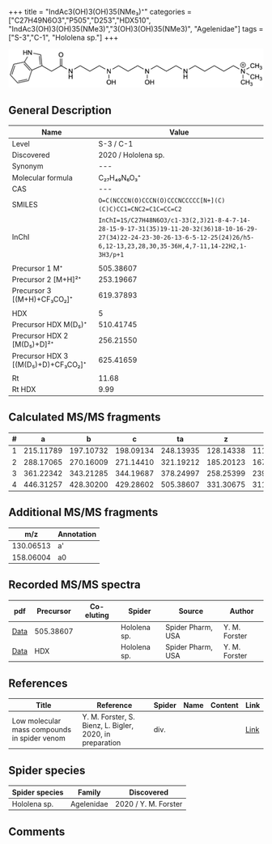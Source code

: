 +++
title = "IndAc3(OH)3(OH)35(NMe₃)⁺"
categories = ["C27H49N6O3","P505","D253","HDX510",
"IndAc3(OH)3(OH)35(NMe3)","3(OH)3(OH)35(NMe3)",
"Agelenidae"]
tags = ["S-3","C-1",
"Hololena sp."]
+++

![](/img/IndAc3(OH)3(OH)35(NMe3).png)

## General Description

| Name                       | Value              |
|----------------------------|--------------------|
| Level                      | S-3 / C-1          |
| Discovered                 | 2020 / Hololena sp. |
| Synonym                    | ---                |
| Molecular formula          | C₂₇H₄₉N₆O₃⁺                   |
| CAS                        | ---                |
| SMILES | `O=C(NCCCN(O)CCCN(O)CCCNCCCCC[N+](C)(C)C)CC1=CNC2=C1C=CC=C2`  |
| InChI  | `InChI=1S/C27H48N6O3/c1-33(2,3)21-8-4-7-14-28-15-9-17-31(35)19-11-20-32(36)18-10-16-29-27(34)22-24-23-30-26-13-6-5-12-25(24)26/h5-6,12-13,23,28,30,35-36H,4,7-11,14-22H2,1-3H3/p+1`  |
|                            |                    |
| Precursor 1  M⁺         | 505.38607                   |
| Precursor 2 [M+H]²⁺       | 253.19667                    |
| Precursor 3 [(M+H)+CF₃CO₂]⁺              | 619.37893                   |
|                            |                    |
| HDX                        | 5                    |
| Precursor HDX    M(D₅)⁺   | 510.41745                   |
| Precursor HDX 2 [M(D₅)+D]²⁺ | 256.21550                   |
| Precursor HDX 3 [(M(D₅)+D)+CF₃CO₂]⁺           | 625.41659                   |
|                            |                    |
| Rt                         | 11.68                  |
| Rt HDX                     | 9.99                   |

## Calculated MS/MS fragments

| # | a         | b         | c         | ta        | z         | y         | tz        |
|---|-----------|-----------|-----------|-----------|-----------|-----------|-----------|
| 1 | 215.11789 | 197.10732 | 198.09134 | 248.13935 | 128.14338 | 111.11683 | 146.17775 |
| 2 | 288.17065 | 270.16009 | 271.14410 | 321.19212 | 185.20123 | 167.16685 | 219.23051 |
| 3 | 361.22342 | 343.21285 | 344.19687 | 378.24997 | 258.25399 | 239.21179 | 292.28328 |
| 4 | 446.31257 | 428.30200 | 429.28602 | 505.38607 | 331.30675 | 311.25673 | 349.34113 |

## Additional MS/MS fragments

| m/z | Annotation |
|-----|------------|
| 130.06513 | a'         |
| 158.06004 | a0         |

## Recorded MS/MS spectra

| pdf                                             | Precursor | Co-eluting | Spider      | Source                       | Author        |
|-------------------------------------------------|-----------|------------|-------------|------------------------------|---------------|
| [Data](/pdf/Hololena-sp/505_IndAc3(OH)3(OH)35(NMe3)_Ho-sp.pdf) | 505.38607 |           | Hololena sp. | Spider Pharm, USA | Y. M. Forster |
| [Data](/pdf/Hololena-sp/505_IndAc3(OH)3(OH)35(NMe3)_Ho-sp_HDX.pdf) | HDX |           | Hololena sp. | Spider Pharm, USA | Y. M. Forster |


## References

| Title | Reference | Spider | Name | Content | Link |
|-------|-----------|--------|------|---------|------|
| Low molecular mass compounds in spider venom      | Y. M. Forster, S. Bienz, L. Bigler, 2020, in preparation          | div.       |   |   | [Link](unknown) |

## Spider species

| Spider species     | Family     | Discovered           |
|--------------------|------------|----------------------|
| Hololena sp.       | Agelenidae | 2020 / Y. M. Forster |


## Comments